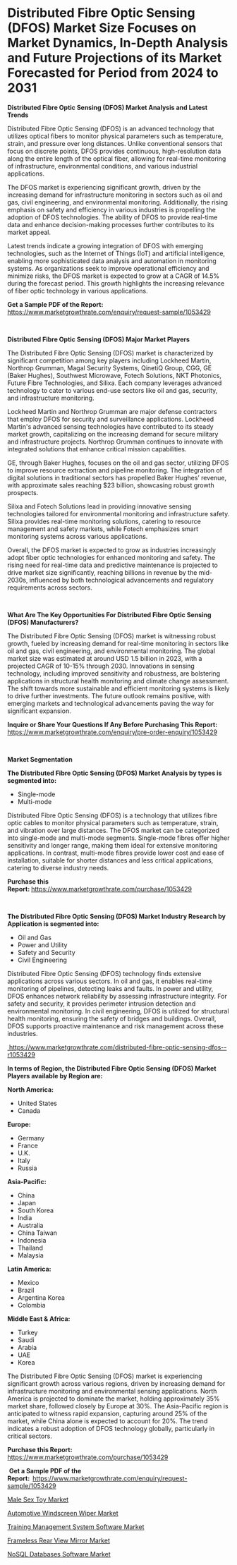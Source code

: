 <p><h1>Distributed Fibre Optic Sensing (DFOS) Market Size Focuses on Market Dynamics, In-Depth Analysis and Future Projections of its Market Forecasted for Period from 2024 to 2031</h1></p><p><strong>Distributed Fibre Optic Sensing (DFOS) Market Analysis and Latest Trends</strong></p>
<p><p>Distributed Fibre Optic Sensing (DFOS) is an advanced technology that utilizes optical fibers to monitor physical parameters such as temperature, strain, and pressure over long distances. Unlike conventional sensors that focus on discrete points, DFOS provides continuous, high-resolution data along the entire length of the optical fiber, allowing for real-time monitoring of infrastructure, environmental conditions, and various industrial applications.</p><p>The DFOS market is experiencing significant growth, driven by the increasing demand for infrastructure monitoring in sectors such as oil and gas, civil engineering, and environmental monitoring. Additionally, the rising emphasis on safety and efficiency in various industries is propelling the adoption of DFOS technologies. The ability of DFOS to provide real-time data and enhance decision-making processes further contributes to its market appeal.</p><p>Latest trends indicate a growing integration of DFOS with emerging technologies, such as the Internet of Things (IoT) and artificial intelligence, enabling more sophisticated data analysis and automation in monitoring systems. As organizations seek to improve operational efficiency and minimize risks, the DFOS market is expected to grow at a CAGR of 14.5% during the forecast period. This growth highlights the increasing relevance of fiber optic technology in various applications.</p></p>
<p><strong>Get a Sample PDF of the Report:&nbsp;</strong> <a href="https://www.marketgrowthrate.com/enquiry/request-sample/1053429">https://www.marketgrowthrate.com/enquiry/request-sample/1053429</a></p>
<p>&nbsp;</p>
<p><strong>Distributed Fibre Optic Sensing (DFOS) Major Market Players</strong></p>
<p><p>The Distributed Fibre Optic Sensing (DFOS) market is characterized by significant competition among key players including Lockheed Martin, Northrop Grumman, Magal Security Systems, QinetiQ Group, CGG, GE (Baker Hughes), Southwest Microwave, Fotech Solutions, NKT Photonics, Future Fibre Technologies, and Silixa. Each company leverages advanced technology to cater to various end-use sectors like oil and gas, security, and infrastructure monitoring.</p><p>Lockheed Martin and Northrop Grumman are major defense contractors that employ DFOS for security and surveillance applications. Lockheed Martin's advanced sensing technologies have contributed to its steady market growth, capitalizing on the increasing demand for secure military and infrastructure projects. Northrop Grumman continues to innovate with integrated solutions that enhance critical mission capabilities.</p><p>GE, through Baker Hughes, focuses on the oil and gas sector, utilizing DFOS to improve resource extraction and pipeline monitoring. The integration of digital solutions in traditional sectors has propelled Baker Hughes’ revenue, with approximate sales reaching $23 billion, showcasing robust growth prospects.</p><p>Silixa and Fotech Solutions lead in providing innovative sensing technologies tailored for environmental monitoring and infrastructure safety. Silixa provides real-time monitoring solutions, catering to resource management and safety markets, while Fotech emphasizes smart monitoring systems across various applications.</p><p>Overall, the DFOS market is expected to grow as industries increasingly adopt fiber optic technologies for enhanced monitoring and safety. The rising need for real-time data and predictive maintenance is projected to drive market size significantly, reaching billions in revenue by the mid-2030s, influenced by both technological advancements and regulatory requirements across sectors.</p></p>
<p>&nbsp;</p>
<p><strong>What Are The Key Opportunities For Distributed Fibre Optic Sensing (DFOS) Manufacturers?</strong></p>
<p><p>The Distributed Fibre Optic Sensing (DFOS) market is witnessing robust growth, fueled by increasing demand for real-time monitoring in sectors like oil and gas, civil engineering, and environmental monitoring. The global market size was estimated at around USD 1.5 billion in 2023, with a projected CAGR of 10-15% through 2030. Innovations in sensing technology, including improved sensitivity and robustness, are bolstering applications in structural health monitoring and climate change assessment. The shift towards more sustainable and efficient monitoring systems is likely to drive further investments. The future outlook remains positive, with emerging markets and technological advancements paving the way for significant expansion.</p></p>
<p><strong>Inquire or Share Your Questions If Any Before Purchasing This Report:</strong> <a href="https://www.marketgrowthrate.com/enquiry/pre-order-enquiry/1053429">https://www.marketgrowthrate.com/enquiry/pre-order-enquiry/1053429</a></p>
<p>&nbsp;</p>
<p><strong>Market Segmentation</strong></p>
<p><strong>The Distributed Fibre Optic Sensing (DFOS) Market Analysis by types is segmented into:</strong></p>
<p><ul><li>Single-mode</li><li>Multi-mode</li></ul></p>
<p><p>Distributed Fibre Optic Sensing (DFOS) is a technology that utilizes fibre optic cables to monitor physical parameters such as temperature, strain, and vibration over large distances. The DFOS market can be categorized into single-mode and multi-mode segments. Single-mode fibres offer higher sensitivity and longer range, making them ideal for extensive monitoring applications. In contrast, multi-mode fibres provide lower cost and ease of installation, suitable for shorter distances and less critical applications, catering to diverse industry needs.</p></p>
<p><strong>Purchase this Report:&nbsp;</strong><a href="https://www.marketgrowthrate.com/purchase/1053429">https://www.marketgrowthrate.com/purchase/1053429</a></p>
<p>&nbsp;</p>
<p><strong>The Distributed Fibre Optic Sensing (DFOS) Market Industry Research by Application is segmented into:</strong></p>
<p><ul><li>Oil and Gas</li><li>Power and Utility</li><li>Safety and Security</li><li>Civil Engineering</li></ul></p>
<p><p>Distributed Fibre Optic Sensing (DFOS) technology finds extensive applications across various sectors. In oil and gas, it enables real-time monitoring of pipelines, detecting leaks and faults. In power and utility, DFOS enhances network reliability by assessing infrastructure integrity. For safety and security, it provides perimeter intrusion detection and environmental monitoring. In civil engineering, DFOS is utilized for structural health monitoring, ensuring the safety of bridges and buildings. Overall, DFOS supports proactive maintenance and risk management across these industries.</p></p>
<p><a href="https://www.marketgrowthrate.com/distributed-fibre-optic-sensing-dfos--r1053429">&nbsp;https://www.marketgrowthrate.com/distributed-fibre-optic-sensing-dfos--r1053429</a></p>
<p><strong>In terms of Region, the Distributed Fibre Optic Sensing (DFOS) Market Players available by Region are:</strong></p>
<p>
    <p> <strong> North America: </strong>
        <ul>
            <li>United States</li>
            <li>Canada</li>
        </ul>
        </p> 
    <p> <strong> Europe: </strong>
        <ul>
            <li>Germany</li>
            <li>France</li>
            <li>U.K.</li>
            <li>Italy</li>
            <li>Russia</li>
        </ul>
        </p> 
    <p> <strong> Asia-Pacific: </strong>
        <ul>
            <li>China</li>
            <li>Japan</li>
            <li>South Korea</li>
            <li>India</li>
            <li>Australia</li>
            <li>China Taiwan</li>
            <li>Indonesia</li>
            <li>Thailand</li>
            <li>Malaysia</li>
        </ul>
        </p> 
    <p> <strong> Latin America: </strong>
        <ul>
            <li>Mexico</li>
            <li>Brazil</li>
            <li>Argentina Korea</li>
            <li>Colombia</li>
        </ul>
        </p> 
    <p> <strong> Middle East & Africa: </strong>
        <ul>
            <li>Turkey</li>
            <li>Saudi</li>
            <li>Arabia</li>
            <li>UAE</li>
            <li>Korea</li>
        </ul>
    </p>
    </p>
<p><p>The Distributed Fibre Optic Sensing (DFOS) market is experiencing significant growth across various regions, driven by increasing demand for infrastructure monitoring and environmental sensing applications. North America is projected to dominate the market, holding approximately 35% market share, followed closely by Europe at 30%. The Asia-Pacific region is anticipated to witness rapid expansion, capturing around 25% of the market, while China alone is expected to account for 20%. The trend indicates a robust adoption of DFOS technology globally, particularly in critical sectors.</p></p>
<p><strong>Purchase this Report: </strong><a href="https://www.marketgrowthrate.com/purchase/1053429">https://www.marketgrowthrate.com/purchase/1053429</a></p>
<p>&nbsp;<strong>Get a Sample PDF of the Report:&nbsp;&nbsp;</strong><a href="https://www.marketgrowthrate.com/enquiry/request-sample/1053429">https://www.marketgrowthrate.com/enquiry/request-sample/1053429</a></p>
<p><strong></strong></p>
<p><p><a href="https://issuu.com/reportprime-2/docs/male-sex-toy-market-size-2030.pptx_0eaf97901dc513">Male Sex Toy Market</a></p><p><a href="https://medium.com/@thuyvuongpk_30919/what-are-the-growth-opportunities-and-challenges-in-the-automotive-windscreen-wiper-market-47be00e6ac78">Automotive Windscreen Wiper Market</a></p><p><a href="https://www.linkedin.com/pulse/training-management-system-software-market-trends-analysis--53fxc">Training Management System Software Market</a></p><p><a href="https://issuu.com/reportprime-2/docs/frameless-rear-view-mirror-market-s_40768149ba853e">Frameless Rear View Mirror Market</a></p><p><a href="https://www.linkedin.com/pulse/exploring-nosql-databases-software-market-dynamics-global-trends-dn5pc">NoSQL Databases Software Market</a></p></p>